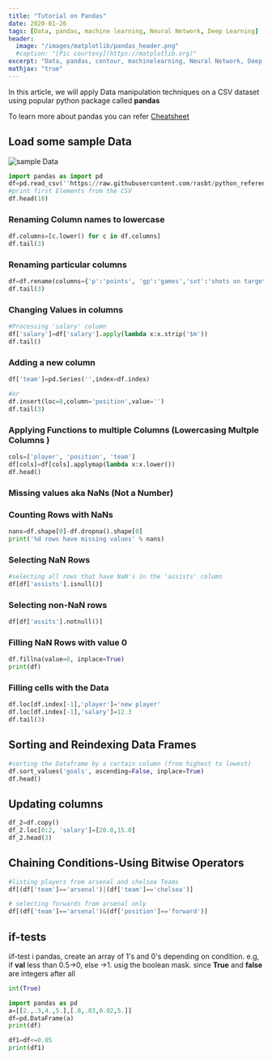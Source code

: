 ```yaml
---
title: "Tutorial on Pandas"
date: 2020-01-26
tags: [Data, pandas, machine learning, Neural Network, Deep Learning]
header:
  image: "/images/matplotlib/pandas_header.png"
  #caption: "[Pic courtesy](https://matplotlib.org)"
excerpt: "Data, pandas, contour, machinelearning, Neural Network, Deep Learning"
mathjax: "true"
---
```


In this article, we will apply Data manipulation techniques on a CSV dataset using popular python package called **pandas**

To learn more about pandas you can refer [Cheatsheet](https://pandas.pydata.org/Pandas_Cheat_Sheet.pdf)

## Load some sample Data

<img src="{{ site.url }}{{ site.baseurl }}/images/matplotlib/dataset.PNG" alt="sample Data">

```python
import pandas as import pd
df=pd.read_csv(''https://raw.githubusercontent.com/rasbt/python_reference/master/Data/some_soccer_data.csv'')
#print first Elements from the CSV
df.head(10)
```
### Renaming Column names to lowercase
```python
df.columns=[c.lower() for c in df.columns]
df.tail(3)
```

### Renaming particular columns
```python
df=df.rename(columns={'p':'points', 'gp':'games','sot':'shots on target','g':'goals','ppg':'points_per_game','a':'assists'})
df.tail(3)
```

### Changing Values in columns
```python
#Processing 'salary' column
df['salary']=df['salary'].apply(lambda x:x.strip('$m'))
df.tail()
```

### Adding a new column

```python
df['team']=pd.Series('',index=df.index)

#or
df.insert(loc=8,column='position',value='')
df.tail(3)
```

### Applying Functions to multiple Columns (Lowercasing Multple Columns )

```python
cols=['player', 'position', 'team']
df[cols]=df[cols].applymap(lambda x:x.lower())
df.head()
```
### Missing values aka NaNs (Not a Number)

### Counting Rows with NaNs

```python
nans=df.shape[0]-df.dropna().shape[0]
print('%d rows have missing values' % nans)
```

### Selecting NaN Rows

```python
#selecting all rows that have NaN's in the 'assists' column
df[df['assists'].isnull()]
```

### Selecting non-NaN rows

```python
df[df['assits'].notnull()]
```

### Filling NaN Rows with value 0

```python
df.fillna(value=0, inplace=True)
print(df)
```
### Filling cells with the Data

```python
df.loc[df.index[-1],'player']='new player'
df.loc[df.index[-1],'salary']=12.3
df.tail(3)
```
## Sorting and Reindexing Data Frames

```python
#sorting the Dataframe by a certain column (from highest to lowest)
df.sort_values('goals', ascending=False, inplace=True)
df.head()
```
## Updating columns

```python
df_2=df.copy()
df_2.loc[0:2, 'salary']=[20.0,15.0]
df_2.head(3)
```
## Chaining Conditions-Using Bitwise Operators

```python
#listing players from arsenal and chelsea Teams
df[(df['team']=='arsenal')|(df['team']=='chelsea')]

# selecting forwards from arsenal only
df[(df['team']=='arsenal')&(df['position']=='forward')]
```
## if-tests
iif-test i pandas, create an array of 1's and 0's depending on condition. e.g, if **val** less than 0.5->0, else ->1. usig the boolean mask. since **True** and **false** are integers after all

```python
int(True)

import pandas as pd
a=[[2.,.3,4.,5.],[.8,.03,0.02,5.]]
df=pd.DataFrame(a)
print(df)

df1=df<=0.05
print(df1)
```

